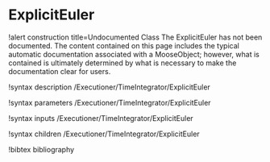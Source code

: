 <!-- MOOSE Documentation Stub: Remove this when content is added. -->

# ExplicitEuler

!alert construction title=Undocumented Class
The ExplicitEuler has not been documented. The content contained on this page includes the
typical automatic documentation associated with a MooseObject; however, what is contained is
ultimately determined by what is necessary to make the documentation clear for users.

!syntax description /Executioner/TimeIntegrator/ExplicitEuler

!syntax parameters /Executioner/TimeIntegrator/ExplicitEuler

!syntax inputs /Executioner/TimeIntegrator/ExplicitEuler

!syntax children /Executioner/TimeIntegrator/ExplicitEuler

!bibtex bibliography
